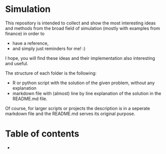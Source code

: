 # Simulation

This repository is intended to collect and show the most interesting ideas and methods from the broad field of simulation (mostly with examples from finance) in order to 
* have a reference,
* and simply just reminders for me! :) 

I hope, you will find these ideas and their implementation also interesting and useful.


The structure of each folder is the following:  
- R or python script with the solution of the given problem, without any explanation
- markdown file with (almost) line by line explanation of the solution in the README.md file. 

Of course, for larger scripts or projects the description is in a seperate markdown file and the README.md serves its original purpose.

# Table of contents

- 
